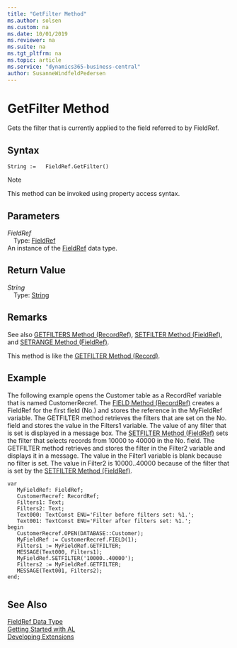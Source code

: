 ```yaml
---
title: "GetFilter Method"
ms.author: solsen
ms.custom: na
ms.date: 10/01/2019
ms.reviewer: na
ms.suite: na
ms.tgt_pltfrm: na
ms.topic: article
ms.service: "dynamics365-business-central"
author: SusanneWindfeldPedersen
---
```

[//]: # (START>DO_NOT_EDIT)
[//]: # (IMPORTANT:Do not edit any of the content between here and the END>DO_NOT_EDIT.)
[//]: # (Any modifications should be made in the .xml files in the ModernDev repo.)
# GetFilter Method
Gets the filter that is currently applied to the field referred to by FieldRef.


## Syntax
```
String :=   FieldRef.GetFilter()
```
> [!NOTE]  
> This method can be invoked using property access syntax.  

## Parameters
*FieldRef*  
&emsp;Type: [FieldRef](fieldref-data-type.md)  
An instance of the [FieldRef](fieldref-data-type.md) data type.  

## Return Value
*String*  
&emsp;Type: [String](../string/string-data-type.md)  
  


[//]: # (IMPORTANT: END>DO_NOT_EDIT)

## Remarks  
 See also [GETFILTERS Method \(RecordRef\)](../../methods-auto/recordref/recordref-getfilters-method.md), [SETFILTER Method \(FieldRef\)](../../methods-auto/fieldref/fieldref-setfilter-method.md), and [SETRANGE Method \(FieldRef\)](../../methods-auto/fieldref/fieldref-setrange-method.md).  
  
 This method is like the [GETFILTER Method \(Record\)](../../methods-auto/record/record-getfilter-method.md).  
  
## Example  
 The following example opens the Customer table as a RecordRef variable that is named CustomerRecref. The [FIELD Method \(RecordRef\)](../../methods-auto/recordref/recordref-field-method.md) creates a FieldRef for the first field \(No.\) and stores the reference in the MyFieldRef variable. The GETFILTER method retrieves the filters that are set on the No. field and stores the value in the Filters1 variable. The value of any filter that is set is displayed in a message box. The [SETFILTER Method \(FieldRef\)](../../methods-auto/fieldref/fieldref-setfilter-method.md) sets the filter that selects records from 10000 to 40000 in the No. field. The GETFILTER method retrieves and stores the filter in the Filter2 variable and displays it in a message. The value in the Filter1 variable is blank because no filter is set. The value in Filter2 is 10000..40000 because of the filter that is set by the [SETFILTER Method \(FieldRef\)](../../methods-auto/fieldref/fieldref-setfilter-method.md). 
 
 ```
var
    MyFieldRef: FieldRef;
    CustomerRecref: RecordRef;
    Filters1: Text;
    Filters2: Text;
    Text000: TextConst ENU='Filter before filters set: %1.';
    Text001: TextConst ENU='Filter after filters set: %1.';
begin
    CustomerRecref.OPEN(DATABASE::Customer);  
    MyFieldRef := CustomerRecref.FIELD(1);  
    Filters1 := MyFieldRef.GETFILTER;  
    MESSAGE(Text000, Filters1);  
    MyFieldRef.SETFILTER('10000..40000');  
    Filters2 := MyFieldRef.GETFILTER;  
    MESSAGE(Text001, Filters2);  
end;
  
```  


## See Also
[FieldRef Data Type](fieldref-data-type.md)  
[Getting Started with AL](../../devenv-get-started.md)  
[Developing Extensions](../../devenv-dev-overview.md)